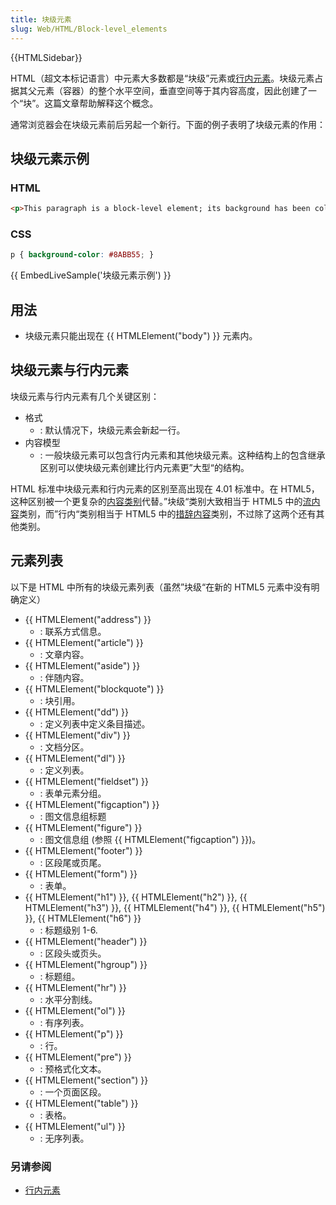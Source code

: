 ```yaml
---
title: 块级元素
slug: Web/HTML/Block-level_elements
---
```


{{HTMLSidebar}}

HTML（超文本标记语言）中元素大多数都是“块级”元素或[行内元素](/zh-CN/docs/Web/HTML/Inline_elements)。块级元素占据其父元素（容器）的整个水平空间，垂直空间等于其内容高度，因此创建了一个“块”。这篇文章帮助解释这个概念。

通常浏览器会在块级元素前后另起一个新行。下面的例子表明了块级元素的作用：

## 块级元素示例

### HTML

```html
<p>This paragraph is a block-level element; its background has been colored to display the paragraph's parent element.</p>
```

### CSS

```css
p { background-color: #8ABB55; }
```

{{ EmbedLiveSample('块级元素示例') }}

## 用法

- 块级元素只能出现在 {{ HTMLElement("body") }} 元素内。

## 块级元素与行内元素

块级元素与行内元素有几个关键区别：

- 格式
  - : 默认情况下，块级元素会新起一行。
- 内容模型
  - : 一般块级元素可以包含行内元素和其他块级元素。这种结构上的包含继承区别可以使块级元素创建比行内元素更”大型“的结构。

HTML 标准中块级元素和行内元素的区别至高出现在 4.01 标准中。在 HTML5，这种区别被一个更复杂的[内容类别](/zh-CN/docs/HTML/Content_categories)代替。”块级“类别大致相当于 HTML5 中的[流内容](/zh-CN/docs/HTML/Content_categories#Flow_content)类别，而”行内“类别相当于 HTML5 中的[措辞内容](/zh-CN/docs/HTML/Content_categories#Phrasing_content)类别，不过除了这两个还有其他类别。

## 元素列表

以下是 HTML 中所有的块级元素列表（虽然”块级“在新的 HTML5 元素中没有明确定义）

- {{ HTMLElement("address") }}
  - : 联系方式信息。
- {{ HTMLElement("article") }}
  - : 文章内容。
- {{ HTMLElement("aside") }}
  - : 伴随内容。
- {{ HTMLElement("blockquote") }}
  - : 块引用。
- {{ HTMLElement("dd") }}
  - : 定义列表中定义条目描述。
- {{ HTMLElement("div") }}
  - : 文档分区。
- {{ HTMLElement("dl") }}
  - : 定义列表。
- {{ HTMLElement("fieldset") }}
  - : 表单元素分组。
- {{ HTMLElement("figcaption") }}
  - : 图文信息组标题
- {{ HTMLElement("figure") }}
  - : 图文信息组 (参照 {{ HTMLElement("figcaption") }})。
- {{ HTMLElement("footer") }}
  - : 区段尾或页尾。
- {{ HTMLElement("form") }}
  - : 表单。
- {{ HTMLElement("h1") }}, {{ HTMLElement("h2") }}, {{ HTMLElement("h3") }}, {{ HTMLElement("h4") }}, {{ HTMLElement("h5") }}, {{ HTMLElement("h6") }}
  - : 标题级别 1-6.
- {{ HTMLElement("header") }}
  - : 区段头或页头。
- {{ HTMLElement("hgroup") }}
  - : 标题组。
- {{ HTMLElement("hr") }}
  - : 水平分割线。
- {{ HTMLElement("ol") }}
  - : 有序列表。
- {{ HTMLElement("p") }}
  - : 行。
- {{ HTMLElement("pre") }}
  - : 预格式化文本。
- {{ HTMLElement("section") }}
  - : 一个页面区段。
- {{ HTMLElement("table") }}
  - : 表格。
- {{ HTMLElement("ul") }}
  - : 无序列表。

### 另请参阅

- [行内元素](/zh-CN/docs/Web/HTML/Inline_elements)
